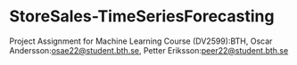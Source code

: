 # StoreSales-TimeSeriesForecasting
Project Assignment for Machine Learning Course (DV2599):BTH, Oscar Andersson:osae22@student.bth.se, Petter Eriksson:peer22@student.bth.se
